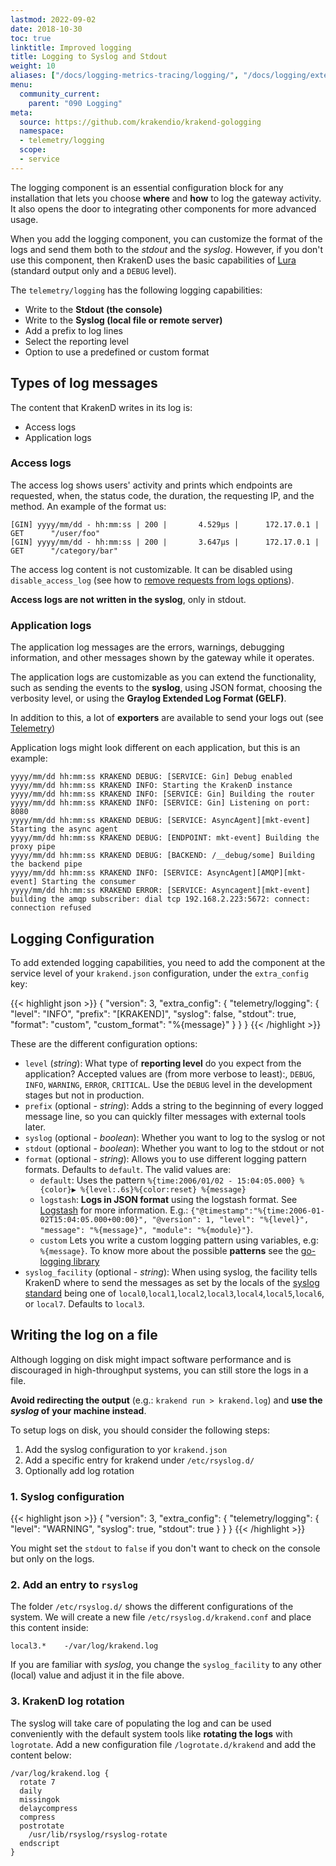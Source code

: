 ```yaml
---
lastmod: 2022-09-02
date: 2018-10-30
toc: true
linktitle: Improved logging
title: Logging to Syslog and Stdout
weight: 10
aliases: ["/docs/logging-metrics-tracing/logging/", "/docs/logging/extended-logging/"]
menu:
  community_current:
    parent: "090 Logging"
meta:
  source: https://github.com/krakendio/krakend-gologging
  namespace:
  - telemetry/logging
  scope:
  - service
---
```

The logging component is an essential configuration block for any installation that lets you choose **where** and **how** to log the gateway activity. It also opens the door to integrating other components for more advanced usage.

When you add the logging component, you can customize the format of the logs and send them both to the *stdout* and the *syslog*. However, if you don't use this component, then KrakenD uses the basic capabilities of [Lura](https://luraproject.org) (standard output only and a `DEBUG` level).

The `telemetry/logging` has the following logging capabilities:

- Write to the **Stdout (the console)**
- Write to the **Syslog (local file or remote server)**
- Add a prefix to log lines
- Select the reporting level
- Option to use a predefined or custom format

## Types of log messages
The content that KrakenD writes in its log is:

- Access logs
- Application logs

### Access logs
The access log shows users' activity and prints which endpoints are requested, when, the status code, the duration, the requesting IP, and the method. An example of the format us:

    [GIN] yyyy/mm/dd - hh:mm:ss | 200 |       4.529µs |      172.17.0.1 | GET      "/user/foo"
    [GIN] yyyy/mm/dd - hh:mm:ss | 200 |       3.647µs |      172.17.0.1 | GET      "/category/bar"

The access log content is not customizable. It can be disabled using `disable_access_log` (see how to [remove requests from logs options](/docs/service-settings/router-options/#remove-requests-from-logs)).

**Access logs are not written in the syslog**, only in stdout.

### Application logs
The application log messages are the errors, warnings, debugging information, and other messages shown by the gateway while it operates.

The application logs are customizable as you can extend the functionality, such as sending the events to the **syslog**, using JSON format, choosing the verbosity level, or using the **Graylog Extended Log Format (GELF)**.

In addition to this, a lot of **exporters** are available to send your logs out (see [Telemetry](/docs/telemetry/))

Application logs might look different on each application, but this is an example:

    yyyy/mm/dd hh:mm:ss KRAKEND DEBUG: [SERVICE: Gin] Debug enabled
    yyyy/mm/dd hh:mm:ss KRAKEND INFO: Starting the KrakenD instance
    yyyy/mm/dd hh:mm:ss KRAKEND INFO: [SERVICE: Gin] Building the router
    yyyy/mm/dd hh:mm:ss KRAKEND INFO: [SERVICE: Gin] Listening on port: 8080
    yyyy/mm/dd hh:mm:ss KRAKEND DEBUG: [SERVICE: AsyncAgent][mkt-event] Starting the async agent
    yyyy/mm/dd hh:mm:ss KRAKEND DEBUG: [ENDPOINT: mkt-event] Building the proxy pipe
    yyyy/mm/dd hh:mm:ss KRAKEND DEBUG: [BACKEND: /__debug/some] Building the backend pipe
    yyyy/mm/dd hh:mm:ss KRAKEND INFO: [SERVICE: AsyncAgent][AMQP][mkt-event] Starting the consumer
    yyyy/mm/dd hh:mm:ss KRAKEND ERROR: [SERVICE: Asyncagent][mkt-event] building the amqp subscriber: dial tcp 192.168.2.223:5672: connect: connection refused

## Logging Configuration
To add extended logging capabilities, you need to add the component at the service level of your `krakend.json` configuration, under the `extra_config` key:

{{< highlight json >}}
{
  "version": 3,
  "extra_config": {
    "telemetry/logging": {
      "level": "INFO",
      "prefix": "[KRAKEND]",
      "syslog": false,
      "stdout": true,
      "format": "custom",
      "custom_format": "%{message}"
    }
  }
}
{{< /highlight >}}

These are the different configuration options:

- `level` (*string*): What type of **reporting level** do you expect from the application? Accepted values are (from more verbose to least):, `DEBUG`, `INFO`, `WARNING`, `ERROR`, `CRITICAL`. Use the `DEBUG` level in the development stages but not in production.
- `prefix` (optional - *string*): Adds a string to the beginning of every logged message line, so you can quickly filter messages with external tools later.
- `syslog` (optional - *boolean*): Whether you want to log to the syslog or not
- `stdout` (optional - *boolean*): Whether you want to log to the stdout or not
- `format` (optional - *string*): Allows you to use different logging pattern formats. Defaults to `default`. The valid values are:
    - `default`: Uses the pattern `%{time:2006/01/02 - 15:04:05.000} %{color}▶ %{level:.6s}%{color:reset} %{message}`
    - `logstash`: **Logs in JSON format** using the logstash format. See [Logstash](/docs/logging/logstash/) for more information. E.g.: `{"@timestamp":"%{time:2006-01-02T15:04:05.000+00:00}", "@version": 1, "level": "%{level}", "message": "%{message}", "module": "%{module}"}`.
    - `custom` Lets you write a custom logging pattern using variables, e.g: `%{message}`. To know more about the possible **patterns** see the [go-logging library](https://github.com/op/go-logging/blob/master/format.go#L156)
- `syslog_facility` (optional - *string*): When using syslog, the facility tells KrakenD where to send the messages as set by the locals of the [syslog standard](https://www.rfc-editor.org/rfc/rfc5424.html) being one of `local0`,`local1`,`local2`,`local3`,`local4`,`local5`,`local6`, or `local7`. Defaults to `local3`.

## Writing the log on a file
Although logging on disk might impact software performance and is discouraged in high-throughput systems, you can still store the logs in a file.

**Avoid redirecting the output** (e.g.: `krakend run > krakend.log`) and **use the *syslog* of your machine instead**.

To setup logs on disk, you should consider the following steps:

1) Add the syslog configuration to yor `krakend.json`
2) Add a specific entry for krakend under `/etc/rsyslog.d/`
3) Optionally add log rotation

### 1. Syslog configuration
{{< highlight json >}}
{
  "version": 3,
  "extra_config": {
    "telemetry/logging": {
      "level": "WARNING",
      "syslog": true,
      "stdout": true
    }
  }
}
{{< /highlight >}}

You might set the `stdout` to `false` if you don't want to check on the console but only on the logs.

### 2. Add an entry to `rsyslog`
The folder `/etc/rsyslog.d/` shows the different configurations of the system. We will create a new file `/etc/rsyslog.d/krakend.conf` and place this content inside:

    local3.*    -/var/log/krakend.log

If you are familiar with *syslog*, you change the `syslog_facility` to any other (local) value and adjust it in the file above.

### 3. KrakenD log rotation
The syslog will take care of populating the log and can be used conveniently with the default system tools like **rotating the logs** with `logrotate`. Add a new configuration file `/logrotate.d/krakend` and add the content below:

```
/var/log/krakend.log {
  rotate 7
  daily
  missingok
  delaycompress
  compress
  postrotate
    /usr/lib/rsyslog/rsyslog-rotate
  endscript
}
```
